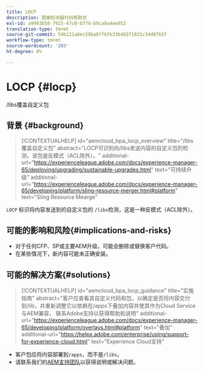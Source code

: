 ```yaml
---
title: LOCP
description: 图案检测器代码帮助页
exl-id: a9993b58-7925-47c0-b774-b9ca8a4ee052
translation-type: tm+mt
source-git-commit: 54b121a6ec29ba6ff6fb33b402f1821c34d0763f
workflow-type: tm+mt
source-wordcount: '203'
ht-degree: 0%

---
```


# LOCP {#locp}

/libs覆盖自定义包

## 背景 {#background}

>[!CONTEXTUALHELP]
>id="aemcloud_bpa_locp_overview"
>title="/libs覆盖自定义包"
>abstract="LOCP可识别向/libs发送内容的自定义包的检测，该包是反模式（ACL除外）。"
>additional-url="https://experienceleague.adobe.com/docs/experience-manager-65/deploying/upgrading/sustainable-upgrades.html" text="可持续升级"
>additional-url="https://experienceleague.adobe.com/docs/experience-manager-65/developing/platform/sling-resource-merger.html#platform" text="Sling Resource Mearge"

`LOCP` 标识将内容发送到的自定义包的 `/libs`检测，这是一种反模式（ACL除外）。

## 可能的影响和风险{#implications-and-risks}

* 对于任何CFP、SP或主要AEM升级，可能会删除或替换客户代码。
* 在某些情况下，新内容可能未正确安装。

## 可能的解决方案{#solutions}

>[!CONTEXTUALHELP]
>id="aemcloud_bpa_locp_guidance"
>title="实施指南"
>abstract="客户应查看其自定义代码和包，以确定是否将内容交付到/lib，并重新调整它以依赖在/apps下叠加内容并使其作为Cloud Service与AEM兼容。 联系Adobe支持以获得帮助和说明"
>additional-url="https://experienceleague.adobe.com/docs/experience-manager-65/developing/platform/overlays.html#platform" text="叠加"
>additional-url="https://helpx.adobe.com/enterprise/using/support-for-experience-cloud.html" text="Experience Cloud支持"

* 客户包应将内容部署到`/apps`，而不是`/libs`。
* 请联系我们的[AEM支持团队](https://helpx.adobe.com/enterprise/using/support-for-experience-cloud.html)以获得说明或解决问题。
